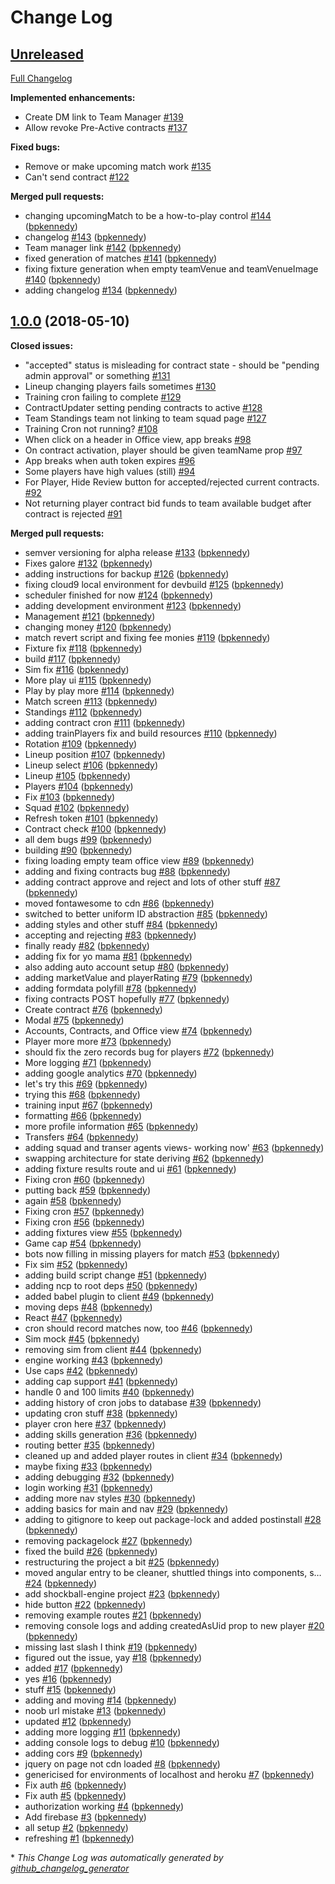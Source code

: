 # Change Log

## [Unreleased](https://github.com/bpkennedy/shockball2/tree/HEAD)

[Full Changelog](https://github.com/bpkennedy/shockball2/compare/1.0.0...HEAD)

**Implemented enhancements:**

- Create DM link to Team Manager [\#139](https://github.com/bpkennedy/shockball2/issues/139)
- Allow revoke Pre-Active contracts [\#137](https://github.com/bpkennedy/shockball2/issues/137)

**Fixed bugs:**

- Remove or make upcoming match work [\#135](https://github.com/bpkennedy/shockball2/issues/135)
- Can't send contract [\#122](https://github.com/bpkennedy/shockball2/issues/122)

**Merged pull requests:**

- changing upcomingMatch to be a how-to-play control [\#144](https://github.com/bpkennedy/shockball2/pull/144) ([bpkennedy](https://github.com/bpkennedy))
- changelog [\#143](https://github.com/bpkennedy/shockball2/pull/143) ([bpkennedy](https://github.com/bpkennedy))
- Team manager link [\#142](https://github.com/bpkennedy/shockball2/pull/142) ([bpkennedy](https://github.com/bpkennedy))
- fixed generation of matches [\#141](https://github.com/bpkennedy/shockball2/pull/141) ([bpkennedy](https://github.com/bpkennedy))
- fixing fixture generation when empty teamVenue and teamVenueImage [\#140](https://github.com/bpkennedy/shockball2/pull/140) ([bpkennedy](https://github.com/bpkennedy))
- adding changelog [\#134](https://github.com/bpkennedy/shockball2/pull/134) ([bpkennedy](https://github.com/bpkennedy))

## [1.0.0](https://github.com/bpkennedy/shockball2/tree/1.0.0) (2018-05-10)
**Closed issues:**

- "accepted" status is misleading for contract state - should be "pending admin approval" or something [\#131](https://github.com/bpkennedy/shockball2/issues/131)
- Lineup changing players fails sometimes [\#130](https://github.com/bpkennedy/shockball2/issues/130)
- Training cron failing to complete [\#129](https://github.com/bpkennedy/shockball2/issues/129)
- ContractUpdater setting pending contracts to active [\#128](https://github.com/bpkennedy/shockball2/issues/128)
- Team Standings team not linking to team squad page [\#127](https://github.com/bpkennedy/shockball2/issues/127)
- Training Cron not running? [\#108](https://github.com/bpkennedy/shockball2/issues/108)
- When click on a header in Office view, app breaks [\#98](https://github.com/bpkennedy/shockball2/issues/98)
- On contract activation, player should be given teamName prop [\#97](https://github.com/bpkennedy/shockball2/issues/97)
- App breaks when auth token expires [\#96](https://github.com/bpkennedy/shockball2/issues/96)
- Some players have high values \(still\) [\#94](https://github.com/bpkennedy/shockball2/issues/94)
- For Player, Hide Review button for accepted/rejected current contracts. [\#92](https://github.com/bpkennedy/shockball2/issues/92)
- Not returning player contract bid funds to team available budget after contract is rejected [\#91](https://github.com/bpkennedy/shockball2/issues/91)

**Merged pull requests:**

- semver versioning for alpha release [\#133](https://github.com/bpkennedy/shockball2/pull/133) ([bpkennedy](https://github.com/bpkennedy))
- Fixes galore [\#132](https://github.com/bpkennedy/shockball2/pull/132) ([bpkennedy](https://github.com/bpkennedy))
- adding instructions for backup [\#126](https://github.com/bpkennedy/shockball2/pull/126) ([bpkennedy](https://github.com/bpkennedy))
- fixing cloud9 local environment for devbuild [\#125](https://github.com/bpkennedy/shockball2/pull/125) ([bpkennedy](https://github.com/bpkennedy))
- scheduler finished for now [\#124](https://github.com/bpkennedy/shockball2/pull/124) ([bpkennedy](https://github.com/bpkennedy))
- adding development environment [\#123](https://github.com/bpkennedy/shockball2/pull/123) ([bpkennedy](https://github.com/bpkennedy))
- Management [\#121](https://github.com/bpkennedy/shockball2/pull/121) ([bpkennedy](https://github.com/bpkennedy))
- changing money [\#120](https://github.com/bpkennedy/shockball2/pull/120) ([bpkennedy](https://github.com/bpkennedy))
- match revert script and fixing fee monies [\#119](https://github.com/bpkennedy/shockball2/pull/119) ([bpkennedy](https://github.com/bpkennedy))
- Fixture fix [\#118](https://github.com/bpkennedy/shockball2/pull/118) ([bpkennedy](https://github.com/bpkennedy))
- build [\#117](https://github.com/bpkennedy/shockball2/pull/117) ([bpkennedy](https://github.com/bpkennedy))
- Sim fix [\#116](https://github.com/bpkennedy/shockball2/pull/116) ([bpkennedy](https://github.com/bpkennedy))
- More play ui [\#115](https://github.com/bpkennedy/shockball2/pull/115) ([bpkennedy](https://github.com/bpkennedy))
- Play by play more [\#114](https://github.com/bpkennedy/shockball2/pull/114) ([bpkennedy](https://github.com/bpkennedy))
- Match screen [\#113](https://github.com/bpkennedy/shockball2/pull/113) ([bpkennedy](https://github.com/bpkennedy))
- Standings [\#112](https://github.com/bpkennedy/shockball2/pull/112) ([bpkennedy](https://github.com/bpkennedy))
- adding contract cron [\#111](https://github.com/bpkennedy/shockball2/pull/111) ([bpkennedy](https://github.com/bpkennedy))
- adding trainPlayers fix and build resources [\#110](https://github.com/bpkennedy/shockball2/pull/110) ([bpkennedy](https://github.com/bpkennedy))
- Rotation [\#109](https://github.com/bpkennedy/shockball2/pull/109) ([bpkennedy](https://github.com/bpkennedy))
- Lineup position [\#107](https://github.com/bpkennedy/shockball2/pull/107) ([bpkennedy](https://github.com/bpkennedy))
- Lineup select [\#106](https://github.com/bpkennedy/shockball2/pull/106) ([bpkennedy](https://github.com/bpkennedy))
- Lineup [\#105](https://github.com/bpkennedy/shockball2/pull/105) ([bpkennedy](https://github.com/bpkennedy))
- Players [\#104](https://github.com/bpkennedy/shockball2/pull/104) ([bpkennedy](https://github.com/bpkennedy))
- Fix [\#103](https://github.com/bpkennedy/shockball2/pull/103) ([bpkennedy](https://github.com/bpkennedy))
- Squad [\#102](https://github.com/bpkennedy/shockball2/pull/102) ([bpkennedy](https://github.com/bpkennedy))
- Refresh token [\#101](https://github.com/bpkennedy/shockball2/pull/101) ([bpkennedy](https://github.com/bpkennedy))
- Contract check [\#100](https://github.com/bpkennedy/shockball2/pull/100) ([bpkennedy](https://github.com/bpkennedy))
- all dem bugs [\#99](https://github.com/bpkennedy/shockball2/pull/99) ([bpkennedy](https://github.com/bpkennedy))
- building [\#90](https://github.com/bpkennedy/shockball2/pull/90) ([bpkennedy](https://github.com/bpkennedy))
- fixing loading empty team office view [\#89](https://github.com/bpkennedy/shockball2/pull/89) ([bpkennedy](https://github.com/bpkennedy))
- adding and fixing contracts bug [\#88](https://github.com/bpkennedy/shockball2/pull/88) ([bpkennedy](https://github.com/bpkennedy))
- adding contract approve and reject and lots of other stuff [\#87](https://github.com/bpkennedy/shockball2/pull/87) ([bpkennedy](https://github.com/bpkennedy))
- moved fontawesome to cdn [\#86](https://github.com/bpkennedy/shockball2/pull/86) ([bpkennedy](https://github.com/bpkennedy))
- switched to better uniform ID abstraction [\#85](https://github.com/bpkennedy/shockball2/pull/85) ([bpkennedy](https://github.com/bpkennedy))
- adding styles and other stuff [\#84](https://github.com/bpkennedy/shockball2/pull/84) ([bpkennedy](https://github.com/bpkennedy))
- accepting and rejecting [\#83](https://github.com/bpkennedy/shockball2/pull/83) ([bpkennedy](https://github.com/bpkennedy))
- finally ready [\#82](https://github.com/bpkennedy/shockball2/pull/82) ([bpkennedy](https://github.com/bpkennedy))
- adding fix for yo mama [\#81](https://github.com/bpkennedy/shockball2/pull/81) ([bpkennedy](https://github.com/bpkennedy))
- also adding auto account setup [\#80](https://github.com/bpkennedy/shockball2/pull/80) ([bpkennedy](https://github.com/bpkennedy))
- adding marketValue and playerRating [\#79](https://github.com/bpkennedy/shockball2/pull/79) ([bpkennedy](https://github.com/bpkennedy))
- adding formdata polyfill [\#78](https://github.com/bpkennedy/shockball2/pull/78) ([bpkennedy](https://github.com/bpkennedy))
- fixing contracts POST hopefully [\#77](https://github.com/bpkennedy/shockball2/pull/77) ([bpkennedy](https://github.com/bpkennedy))
- Create contract [\#76](https://github.com/bpkennedy/shockball2/pull/76) ([bpkennedy](https://github.com/bpkennedy))
- Modal [\#75](https://github.com/bpkennedy/shockball2/pull/75) ([bpkennedy](https://github.com/bpkennedy))
- Accounts, Contracts, and Office view [\#74](https://github.com/bpkennedy/shockball2/pull/74) ([bpkennedy](https://github.com/bpkennedy))
- Player more more [\#73](https://github.com/bpkennedy/shockball2/pull/73) ([bpkennedy](https://github.com/bpkennedy))
- should fix the zero records bug for players [\#72](https://github.com/bpkennedy/shockball2/pull/72) ([bpkennedy](https://github.com/bpkennedy))
- More logging [\#71](https://github.com/bpkennedy/shockball2/pull/71) ([bpkennedy](https://github.com/bpkennedy))
- adding google analytics [\#70](https://github.com/bpkennedy/shockball2/pull/70) ([bpkennedy](https://github.com/bpkennedy))
- let's try this [\#69](https://github.com/bpkennedy/shockball2/pull/69) ([bpkennedy](https://github.com/bpkennedy))
- trying this [\#68](https://github.com/bpkennedy/shockball2/pull/68) ([bpkennedy](https://github.com/bpkennedy))
- training input [\#67](https://github.com/bpkennedy/shockball2/pull/67) ([bpkennedy](https://github.com/bpkennedy))
- formatting [\#66](https://github.com/bpkennedy/shockball2/pull/66) ([bpkennedy](https://github.com/bpkennedy))
- more profile information [\#65](https://github.com/bpkennedy/shockball2/pull/65) ([bpkennedy](https://github.com/bpkennedy))
- Transfers [\#64](https://github.com/bpkennedy/shockball2/pull/64) ([bpkennedy](https://github.com/bpkennedy))
- adding squad and transer agents views- working now' [\#63](https://github.com/bpkennedy/shockball2/pull/63) ([bpkennedy](https://github.com/bpkennedy))
- swapping architecture for state deriving [\#62](https://github.com/bpkennedy/shockball2/pull/62) ([bpkennedy](https://github.com/bpkennedy))
- adding fixture results route and ui [\#61](https://github.com/bpkennedy/shockball2/pull/61) ([bpkennedy](https://github.com/bpkennedy))
- Fixing cron [\#60](https://github.com/bpkennedy/shockball2/pull/60) ([bpkennedy](https://github.com/bpkennedy))
- putting back [\#59](https://github.com/bpkennedy/shockball2/pull/59) ([bpkennedy](https://github.com/bpkennedy))
- again [\#58](https://github.com/bpkennedy/shockball2/pull/58) ([bpkennedy](https://github.com/bpkennedy))
- Fixing cron [\#57](https://github.com/bpkennedy/shockball2/pull/57) ([bpkennedy](https://github.com/bpkennedy))
- Fixing cron [\#56](https://github.com/bpkennedy/shockball2/pull/56) ([bpkennedy](https://github.com/bpkennedy))
- adding fixtures view [\#55](https://github.com/bpkennedy/shockball2/pull/55) ([bpkennedy](https://github.com/bpkennedy))
- Game cap [\#54](https://github.com/bpkennedy/shockball2/pull/54) ([bpkennedy](https://github.com/bpkennedy))
- bots now filling in missing players for match [\#53](https://github.com/bpkennedy/shockball2/pull/53) ([bpkennedy](https://github.com/bpkennedy))
- Fix sim [\#52](https://github.com/bpkennedy/shockball2/pull/52) ([bpkennedy](https://github.com/bpkennedy))
- adding build script change [\#51](https://github.com/bpkennedy/shockball2/pull/51) ([bpkennedy](https://github.com/bpkennedy))
- adding ncp to root deps [\#50](https://github.com/bpkennedy/shockball2/pull/50) ([bpkennedy](https://github.com/bpkennedy))
- added babel plugin to client [\#49](https://github.com/bpkennedy/shockball2/pull/49) ([bpkennedy](https://github.com/bpkennedy))
- moving deps [\#48](https://github.com/bpkennedy/shockball2/pull/48) ([bpkennedy](https://github.com/bpkennedy))
- React [\#47](https://github.com/bpkennedy/shockball2/pull/47) ([bpkennedy](https://github.com/bpkennedy))
- cron should record matches now, too [\#46](https://github.com/bpkennedy/shockball2/pull/46) ([bpkennedy](https://github.com/bpkennedy))
- Sim mock [\#45](https://github.com/bpkennedy/shockball2/pull/45) ([bpkennedy](https://github.com/bpkennedy))
- removing sim from client [\#44](https://github.com/bpkennedy/shockball2/pull/44) ([bpkennedy](https://github.com/bpkennedy))
- engine working [\#43](https://github.com/bpkennedy/shockball2/pull/43) ([bpkennedy](https://github.com/bpkennedy))
- Use caps [\#42](https://github.com/bpkennedy/shockball2/pull/42) ([bpkennedy](https://github.com/bpkennedy))
- adding cap support [\#41](https://github.com/bpkennedy/shockball2/pull/41) ([bpkennedy](https://github.com/bpkennedy))
- handle 0 and 100 limits [\#40](https://github.com/bpkennedy/shockball2/pull/40) ([bpkennedy](https://github.com/bpkennedy))
- adding history of cron jobs to database [\#39](https://github.com/bpkennedy/shockball2/pull/39) ([bpkennedy](https://github.com/bpkennedy))
- updating cron stuff [\#38](https://github.com/bpkennedy/shockball2/pull/38) ([bpkennedy](https://github.com/bpkennedy))
- player cron here [\#37](https://github.com/bpkennedy/shockball2/pull/37) ([bpkennedy](https://github.com/bpkennedy))
- adding skills generation [\#36](https://github.com/bpkennedy/shockball2/pull/36) ([bpkennedy](https://github.com/bpkennedy))
- routing better [\#35](https://github.com/bpkennedy/shockball2/pull/35) ([bpkennedy](https://github.com/bpkennedy))
- cleaned up and added player routes in client [\#34](https://github.com/bpkennedy/shockball2/pull/34) ([bpkennedy](https://github.com/bpkennedy))
- maybe fixing [\#33](https://github.com/bpkennedy/shockball2/pull/33) ([bpkennedy](https://github.com/bpkennedy))
- adding debugging [\#32](https://github.com/bpkennedy/shockball2/pull/32) ([bpkennedy](https://github.com/bpkennedy))
- login working [\#31](https://github.com/bpkennedy/shockball2/pull/31) ([bpkennedy](https://github.com/bpkennedy))
- adding more nav styles [\#30](https://github.com/bpkennedy/shockball2/pull/30) ([bpkennedy](https://github.com/bpkennedy))
- adding basics for main and nav [\#29](https://github.com/bpkennedy/shockball2/pull/29) ([bpkennedy](https://github.com/bpkennedy))
- adding to gitignore to keep out package-lock and added postinstall [\#28](https://github.com/bpkennedy/shockball2/pull/28) ([bpkennedy](https://github.com/bpkennedy))
- removing packagelock [\#27](https://github.com/bpkennedy/shockball2/pull/27) ([bpkennedy](https://github.com/bpkennedy))
- fixed the build [\#26](https://github.com/bpkennedy/shockball2/pull/26) ([bpkennedy](https://github.com/bpkennedy))
- restructuring the project a bit [\#25](https://github.com/bpkennedy/shockball2/pull/25) ([bpkennedy](https://github.com/bpkennedy))
- moved angular entry to be cleaner, shuttled things into components, s… [\#24](https://github.com/bpkennedy/shockball2/pull/24) ([bpkennedy](https://github.com/bpkennedy))
- add shockball-engine project [\#23](https://github.com/bpkennedy/shockball2/pull/23) ([bpkennedy](https://github.com/bpkennedy))
- hide button [\#22](https://github.com/bpkennedy/shockball2/pull/22) ([bpkennedy](https://github.com/bpkennedy))
- removing example routes [\#21](https://github.com/bpkennedy/shockball2/pull/21) ([bpkennedy](https://github.com/bpkennedy))
- removing console logs and adding createdAsUid prop to new player [\#20](https://github.com/bpkennedy/shockball2/pull/20) ([bpkennedy](https://github.com/bpkennedy))
- missing last slash I think [\#19](https://github.com/bpkennedy/shockball2/pull/19) ([bpkennedy](https://github.com/bpkennedy))
- figured out the issue, yay [\#18](https://github.com/bpkennedy/shockball2/pull/18) ([bpkennedy](https://github.com/bpkennedy))
- added [\#17](https://github.com/bpkennedy/shockball2/pull/17) ([bpkennedy](https://github.com/bpkennedy))
- yes [\#16](https://github.com/bpkennedy/shockball2/pull/16) ([bpkennedy](https://github.com/bpkennedy))
- stuff [\#15](https://github.com/bpkennedy/shockball2/pull/15) ([bpkennedy](https://github.com/bpkennedy))
- adding and moving [\#14](https://github.com/bpkennedy/shockball2/pull/14) ([bpkennedy](https://github.com/bpkennedy))
- noob url mistake [\#13](https://github.com/bpkennedy/shockball2/pull/13) ([bpkennedy](https://github.com/bpkennedy))
- updated [\#12](https://github.com/bpkennedy/shockball2/pull/12) ([bpkennedy](https://github.com/bpkennedy))
- adding more logging [\#11](https://github.com/bpkennedy/shockball2/pull/11) ([bpkennedy](https://github.com/bpkennedy))
- adding console logs to debug [\#10](https://github.com/bpkennedy/shockball2/pull/10) ([bpkennedy](https://github.com/bpkennedy))
- adding cors [\#9](https://github.com/bpkennedy/shockball2/pull/9) ([bpkennedy](https://github.com/bpkennedy))
- jquery on page not cdn loaded [\#8](https://github.com/bpkennedy/shockball2/pull/8) ([bpkennedy](https://github.com/bpkennedy))
- genericised for environments of localhost and heroku [\#7](https://github.com/bpkennedy/shockball2/pull/7) ([bpkennedy](https://github.com/bpkennedy))
- Fix auth [\#6](https://github.com/bpkennedy/shockball2/pull/6) ([bpkennedy](https://github.com/bpkennedy))
- Fix auth [\#5](https://github.com/bpkennedy/shockball2/pull/5) ([bpkennedy](https://github.com/bpkennedy))
- authorization working [\#4](https://github.com/bpkennedy/shockball2/pull/4) ([bpkennedy](https://github.com/bpkennedy))
- Add firebase [\#3](https://github.com/bpkennedy/shockball2/pull/3) ([bpkennedy](https://github.com/bpkennedy))
- all setup [\#2](https://github.com/bpkennedy/shockball2/pull/2) ([bpkennedy](https://github.com/bpkennedy))
- refreshing [\#1](https://github.com/bpkennedy/shockball2/pull/1) ([bpkennedy](https://github.com/bpkennedy))



\* *This Change Log was automatically generated by [github_changelog_generator](https://github.com/skywinder/Github-Changelog-Generator)*